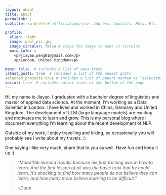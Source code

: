 ```yaml
---
layout: about
title: about
permalink: /
subtitle: <a href='#'>Affiliations</a>. Address. Contacts. Moto. Etc.

profile:
  align: right
  image: prof_pic.jpg
  image_circular: false # crops the image to make it circular
  more_info: >
    <p>jiayao.peng01@gmail.com</p>
    <p>London, United Kingdom</p>

news: false  # includes a list of news items
latest_posts: true  # includes a list of the newest posts
selected_projects true # includes a list of papers marked as "selected={true}"
social: true  # includes social icons at the bottom of the page
---
```


Hi, my name is Jiayao. I graduated with a bachelor degree of linguistics and master of applied data science. At the moment, I’m working as a Data Scientist in London. I have lived and worked in China, Germany and United Kingdom.  The development of LLM (large language models) are exciting and motivates me to learn and grow. 
This is my personal blog where I document everything I’m learning about the recent development of NLP.   

Outside of my work, I enjoy travelling and biking, so occasionally you will probably see I  write about my travels. :) 


One saying I like very much, share that to you as well. Have fun and keep it up :) 

> *“Muad'Dib learned rapidly because his first training was in how to learn. 
And the first lesson of all was the basic trust that he could learn. 
It's shocking to find how many people do not believe they can learn, 
and how many more believe learning to be difficult."*
> 
> *~Dune*
